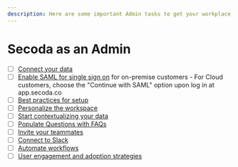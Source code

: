 ```yaml
---
description: Here are some important Admin tasks to get your workplace up and running.
---
```


# Secoda as an Admin

* [ ] [Connect your data](connect-your-data/)
* [ ] [Enable SAML for single sign on](../../saml/) for on-premise customers - For Cloud customers, choose the "Continue with SAML" option upon log in at app.secoda.co
* [ ] [Best practices for setup](../../readme/secoda-as-an-admin/best-practices-for-setting-up-your-workspace.md)
* [ ] [Personalize the workspace](personalization.md)
* [ ] [Start contextualizing your data](add-documentation/)
* [ ] [Populate Questions with FAQs](populate-questions-with-faqs.md)
* [ ] [Invite your teammates](invite-teammates/)
* [ ] [Connect to Slack](../../integrations/productivity-tools/slack-connection/)
* [ ] [Automate workflows](automate-workflows.md)
* [ ] [User engagement and adoption strategies](user-engagement-and-adoption.md)
